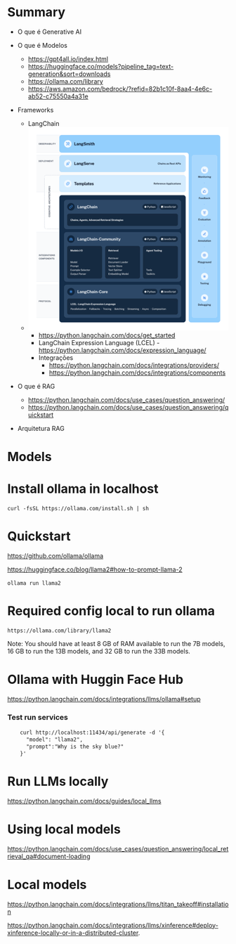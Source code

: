 # Summary

- O que é Generative AI
- O que é Modelos
  - https://gpt4all.io/index.html
  - https://huggingface.co/models?pipeline_tag=text-generation&sort=downloads
  - https://ollama.com/library
  - https://aws.amazon.com/bedrock/?refid=82b1c10f-8aa4-4e6c-ab52-c75550a4a31e
  
- Frameworks
  - LangChain
  - ![img.png](img.png)
    - https://python.langchain.com/docs/get_started
    - LangChain Expression Language (LCEL) - https://python.langchain.com/docs/expression_language/
    - Integrações 
      - https://python.langchain.com/docs/integrations/providers/
      - https://python.langchain.com/docs/integrations/components
- O que é RAG
  - https://python.langchain.com/docs/use_cases/question_answering/
  - https://python.langchain.com/docs/use_cases/question_answering/quickstart
- Arquitetura RAG

# Models


# Install ollama in localhost

    curl -fsSL https://ollama.com/install.sh | sh

# Quickstart
https://github.com/ollama/ollama

https://huggingface.co/blog/llama2#how-to-prompt-llama-2

    ollama run llama2

# Required config local to run ollama
    https://ollama.com/library/llama2
    
Note: You should have at least 8 GB of RAM available to run the 7B models, 16 GB to run the 13B models, and 32 GB to run the 33B models.

# Ollama with Huggin Face Hub
https://python.langchain.com/docs/integrations/llms/ollama#setup

### Test run services

```shell
    curl http://localhost:11434/api/generate -d '{
      "model": "llama2",
      "prompt":"Why is the sky blue?"
    }'
```

# Run LLMs locally
https://python.langchain.com/docs/guides/local_llms

# Using local models
https://python.langchain.com/docs/use_cases/question_answering/local_retrieval_qa#document-loading

# Local models
https://python.langchain.com/docs/integrations/llms/titan_takeoff#installation

https://python.langchain.com/docs/integrations/llms/xinference#deploy-xinference-locally-or-in-a-distributed-cluster.
